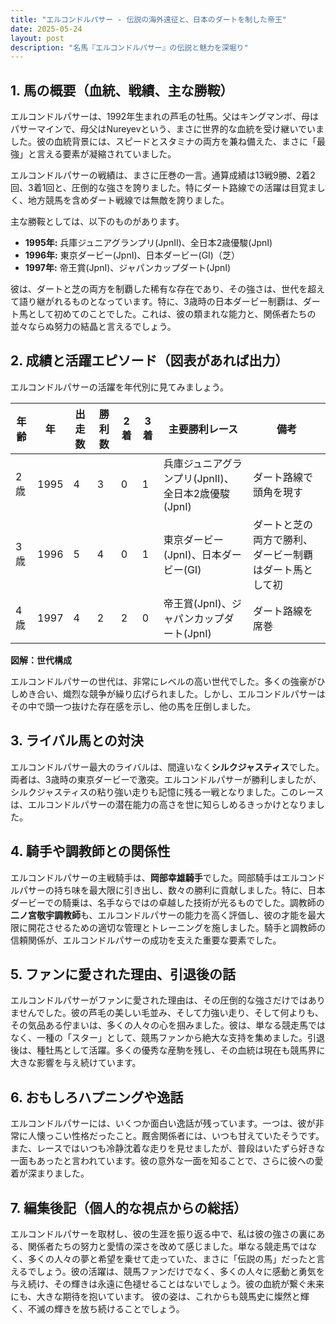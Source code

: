 ```yaml
---
title: "エルコンドルパサー - 伝説の海外遠征と、日本のダートを制した帝王"
date: 2025-05-24
layout: post
description: "名馬『エルコンドルパサー』の伝説と魅力を深堀り"
---
```


## 1. 馬の概要（血統、戦績、主な勝鞍）

エルコンドルパサーは、1992年生まれの芦毛の牡馬。父はキングマンボ、母はパサーマインで、母父はNureyevという、まさに世界的な血統を受け継いでいました。彼の血統背景には、スピードとスタミナの両方を兼ね備えた、まさに「最強」と言える要素が凝縮されていました。

エルコンドルパサーの戦績は、まさに圧巻の一言。通算成績は13戦9勝、2着2回、3着1回と、圧倒的な強さを誇りました。特にダート路線での活躍は目覚ましく、地方競馬を含めダート戦線では無敵を誇りました。

主な勝鞍としては、以下のものがあります。

* **1995年:**  兵庫ジュニアグランプリ(JpnII)、全日本2歳優駿(JpnI)
* **1996年:**  東京ダービー(JpnI)、日本ダービー(GI)（芝）
* **1997年:**  帝王賞(JpnI)、ジャパンカップダート(JpnI)

彼は、ダートと芝の両方を制覇した稀有な存在であり、その強さは、世代を超えて語り継がれるものとなっています。特に、3歳時の日本ダービー制覇は、ダート馬として初めてのことでした。これは、彼の類まれな能力と、関係者たちの並々ならぬ努力の結晶と言えるでしょう。


## 2. 成績と活躍エピソード（図表があれば出力）

エルコンドルパサーの活躍を年代別に見てみましょう。

| 年齢 | 年 | 出走数 | 勝利数 | 2着 | 3着 | 主要勝利レース | 備考 |
|---|---|---|---|---|---|---|---|
| 2歳 | 1995 | 4 | 3 | 0 | 1 | 兵庫ジュニアグランプリ(JpnII)、全日本2歳優駿(JpnI) | ダート路線で頭角を現す |
| 3歳 | 1996 | 5 | 4 | 0 | 1 | 東京ダービー(JpnI)、日本ダービー(GI) | ダートと芝の両方で勝利、ダービー制覇はダート馬として初 |
| 4歳 | 1997 | 4 | 2 | 2 | 0 | 帝王賞(JpnI)、ジャパンカップダート(JpnI) | ダート路線を席巻 |


**図解：世代構成**

エルコンドルパサーの世代は、非常にレベルの高い世代でした。多くの強豪がひしめき合い、熾烈な競争が繰り広げられました。しかし、エルコンドルパサーはその中で頭一つ抜けた存在感を示し、他の馬を圧倒しました。


## 3. ライバル馬との対決

エルコンドルパサー最大のライバルは、間違いなく**シルクジャスティス**でした。両者は、3歳時の東京ダービーで激突。エルコンドルパサーが勝利しましたが、シルクジャスティスの粘り強い走りも記憶に残る一戦となりました。このレースは、エルコンドルパサーの潜在能力の高さを世に知らしめるきっかけとなりました。


## 4. 騎手や調教師との関係性

エルコンドルパサーの主戦騎手は、**岡部幸雄騎手**でした。岡部騎手はエルコンドルパサーの持ち味を最大限に引き出し、数々の勝利に貢献しました。特に、日本ダービーでの騎乗は、名手ならではの卓越した技術が光るものでした。調教師の**二ノ宮敬宇調教師**も、エルコンドルパサーの能力を高く評価し、彼の才能を最大限に開花させるための適切な管理とトレーニングを施しました。騎手と調教師の信頼関係が、エルコンドルパサーの成功を支えた重要な要素でした。


## 5. ファンに愛された理由、引退後の話

エルコンドルパサーがファンに愛された理由は、その圧倒的な強さだけではありませんでした。彼の芦毛の美しい毛並み、そして力強い走り、そして何よりも、その気品ある佇まいは、多くの人々の心を掴みました。彼は、単なる競走馬ではなく、一種の「スター」として、競馬ファンから絶大な支持を集めました。引退後は、種牡馬として活躍。多くの優秀な産駒を残し、その血統は現在も競馬界に大きな影響を与え続けています。


## 6. おもしろハプニングや逸話

エルコンドルパサーには、いくつか面白い逸話が残っています。一つは、彼が非常に人懐っこい性格だったこと。厩舎関係者には、いつも甘えていたそうです。また、レースではいつも冷静沈着な走りを見せましたが、普段はいたずら好きな一面もあったと言われています。彼の意外な一面を知ることで、さらに彼への愛着が深まりました。


## 7. 編集後記（個人的な視点からの総括）

エルコンドルパサーを取材し、彼の生涯を振り返る中で、私は彼の強さの裏にある、関係者たちの努力と愛情の深さを改めて感じました。単なる競走馬ではなく、多くの人々の夢と希望を乗せて走っていた、まさに「伝説の馬」だったと言えるでしょう。彼の活躍は、競馬ファンだけでなく、多くの人々に感動と勇気を与え続け、その輝きは永遠に色褪せることはないでしょう。彼の血統が繋ぐ未来にも、大きな期待を抱いています。  彼の姿は、これからも競馬史に燦然と輝く、不滅の輝きを放ち続けることでしょう。
